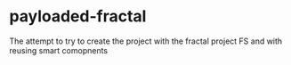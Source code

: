 # payloaded-fractal
The attempt to try to create the project with the fractal project FS and with reusing smart comopnents 
